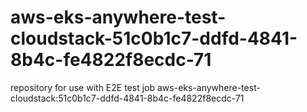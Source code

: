 # aws-eks-anywhere-test-cloudstack-51c0b1c7-ddfd-4841-8b4c-fe4822f8ecdc-71
repository for use with E2E test job aws-eks-anywhere-test-cloudstack:51c0b1c7-ddfd-4841-8b4c-fe4822f8ecdc-71
